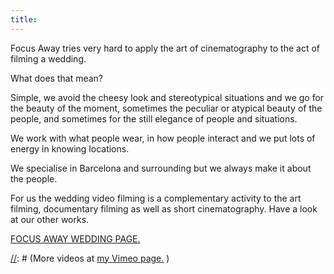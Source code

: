 ```yaml
---
title:
---
```


Focus Away tries very hard to apply the art of cinematography to the
act of filming a wedding.

What does that mean?

Simple, we avoid the cheesy look and stereotypical situations and we go for the
beauty of the moment, sometimes the peculiar or atypical beauty of the people,
and sometimes for the still elegance of people and situations.

We work with what people wear, in how people interact and we put lots of energy
in knowing locations.

We specialise in Barcelona and surrounding but we always make it about the people.

For us the wedding video filming is a complementary activity to the art filming, documentary
filming as well as short cinematography. Have a look at our other works.


[FOCUS AWAY WEDDING PAGE.](http://www.focusaway.com/wedding)

[//]: # (<iframe src="//player.vimeo.com/video/163420194?title=0&amp;byline=0&amp;portrait=0" frameborder="0" width="300" height="170" webkitallowfullscreen mozallowfullscreen allowfullscreen></iframe>)

[//]: # (More videos at [my Vimeo page.](http://vimeo.com/fabriziotappero) )
 